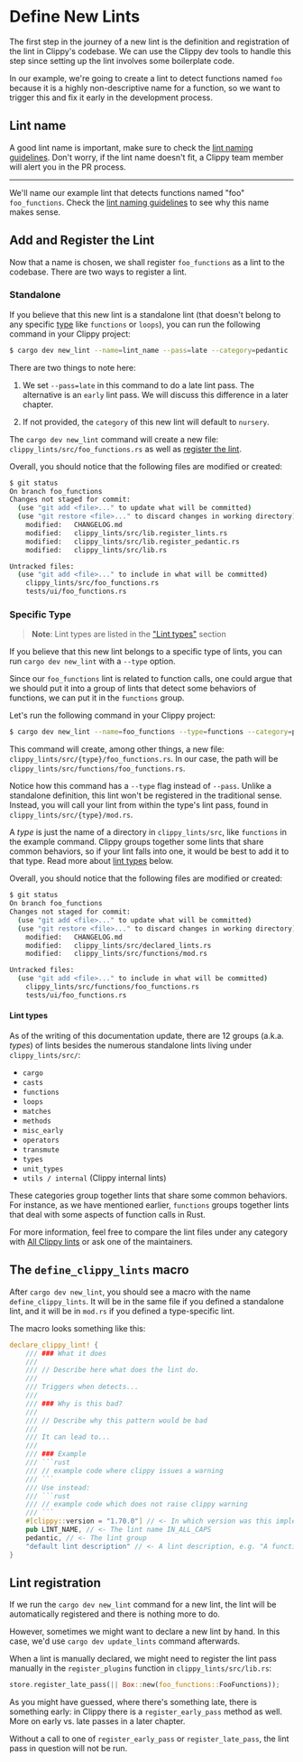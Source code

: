 # Define New Lints

The first step in the journey of a new lint is the definition
and registration of the lint in Clippy's codebase.
We can use the Clippy dev tools to handle this step since setting up the 
lint involves some boilerplate code.

In our example, we're going to create a lint to detect functions named `foo` because it is a highly non-descriptive
name for a function, so we want to trigger this and fix it early in the development process.

## Lint name

A good lint name is important, make sure to check the [lint naming guidelines][lint_naming]. Don't worry, if
the lint name doesn't fit, a Clippy team member will alert you in the PR process.

---

We'll name our example lint that detects functions named "foo" `foo_functions`. Check the
[lint naming guidelines][lint_naming] to see why this name makes sense.

## Add and Register the Lint

Now that a name is chosen, we shall register `foo_functions` as a lint to the codebase.
There are two ways to register a lint.

### Standalone

If you believe that this new lint is a standalone lint (that doesn't belong to any specific [type](#lint-types) like `functions` or `loops`), you can run the following
command in your Clippy project:

```sh
$ cargo dev new_lint --name=lint_name --pass=late --category=pedantic
```

There are two things to note here:

1. We set `--pass=late` in this command to do a late lint pass. The alternative
is an `early` lint pass. We will discuss this difference in a later chapter.
<!-- FIXME: Link that "later chapter" when lint_passes.md is merged -->
2. If not provided, the `category` of this new lint will default to `nursery`.

The `cargo dev new_lint` command will create a new file: `clippy_lints/src/foo_functions.rs`
as well as [register the lint](#lint-registration).

Overall, you should notice that the following files are modified or created:

```sh
$ git status
On branch foo_functions
Changes not staged for commit:
  (use "git add <file>..." to update what will be committed)
  (use "git restore <file>..." to discard changes in working directory)
	modified:   CHANGELOG.md
	modified:   clippy_lints/src/lib.register_lints.rs
	modified:   clippy_lints/src/lib.register_pedantic.rs
	modified:   clippy_lints/src/lib.rs

Untracked files:
  (use "git add <file>..." to include in what will be committed)
	clippy_lints/src/foo_functions.rs
	tests/ui/foo_functions.rs
```


### Specific Type

> **Note**: Lint types are listed in the ["Lint types"](#lint-types) section

If you believe that this new lint belongs to a specific type of lints,
you can run `cargo dev new_lint` with a `--type` option.

Since our `foo_functions` lint is related to function calls, one could
argue that we should put it into a group of lints that detect some behaviors
of functions, we can put it in the `functions` group.

Let's run the following command in your Clippy project:

```sh
$ cargo dev new_lint --name=foo_functions --type=functions --category=pedantic
```

This command will create, among other things, a new file:
`clippy_lints/src/{type}/foo_functions.rs`.
In our case, the path will be `clippy_lints/src/functions/foo_functions.rs`.

Notice how this command has a `--type` flag instead of `--pass`. Unlike a standalone
definition, this lint won't be registered in the traditional sense. Instead, you will
call your lint from within the type's lint pass, found in `clippy_lints/src/{type}/mod.rs`.

A _type_ is just the name of a directory in `clippy_lints/src`, like `functions` in
the example command. Clippy groups together some lints that share common behaviors,
so if your lint falls into one, it would be best to add it to that type.
Read more about [lint types](#lint-types) below.

Overall, you should notice that the following files are modified or created:

```sh
$ git status
On branch foo_functions
Changes not staged for commit:
  (use "git add <file>..." to update what will be committed)
  (use "git restore <file>..." to discard changes in working directory)
	modified:   CHANGELOG.md
	modified:   clippy_lints/src/declared_lints.rs
	modified:   clippy_lints/src/functions/mod.rs

Untracked files:
  (use "git add <file>..." to include in what will be committed)
	clippy_lints/src/functions/foo_functions.rs
	tests/ui/foo_functions.rs
```

#### Lint types

As of the writing of this documentation update, there are 12 groups (a.k.a. _types_)
of lints besides the numerous standalone lints living under `clippy_lints/src/`:

- `cargo`
- `casts`
- `functions`
- `loops`
- `matches`
- `methods`
- `misc_early`
- `operators`
- `transmute`
- `types`
- `unit_types`
- `utils / internal` (Clippy internal lints)

These categories group together lints that share some common behaviors.
For instance, as we have mentioned earlier, `functions` groups together lints
that deal with some aspects of function calls in Rust.

For more information, feel free to compare the lint files under any category
with [All Clippy lints][all_lints] or
ask one of the maintainers.

## The `define_clippy_lints` macro

After `cargo dev new_lint`, you should see a macro with the name `define_clippy_lints`. It will be in the same file if you defined a standalone lint, and it will be in `mod.rs` if you defined a type-specific lint.

The macro looks something like this:

```rust
declare_clippy_lint! {
	/// ### What it does
    ///
	/// // Describe here what does the lint do.
	/// 
	/// Triggers when detects...
	/// 
    /// ### Why is this bad?
	/// 
	/// // Describe why this pattern would be bad
	/// 
	/// It can lead to...
    ///
    /// ### Example
    /// ```rust
    /// // example code where clippy issues a warning
    /// ```
    /// Use instead:
    /// ```rust
    /// // example code which does not raise clippy warning
    /// ```
    #[clippy::version = "1.70.0"] // <- In which version was this implemented, keep it up to date!
    pub LINT_NAME, // <- The lint name IN_ALL_CAPS
    pedantic, // <- The lint group
    "default lint description" // <- A lint description, e.g. "A function has an unit return type."
}
```

## Lint registration

If we run the `cargo dev new_lint` command for a new lint,
the lint will be automatically registered and there is nothing more to do.

However, sometimes we might want to declare a new lint by hand.
In this case, we'd use `cargo dev update_lints` command afterwards.

When a lint is manually declared, we might need to register the lint pass
manually in the `register_plugins` function in `clippy_lints/src/lib.rs`:

```rust
store.register_late_pass(|| Box::new(foo_functions::FooFunctions));
```

As you might have guessed, where there's something late, there is something early:
in Clippy there is a `register_early_pass` method as well.
More on early vs. late passes in a later chapter.

Without a call to one of `register_early_pass` or `register_late_pass`,
the lint pass in question will not be run.


[all_lints]: https://rust-lang.github.io/rust-clippy/master/
[lint_naming]: https://rust-lang.github.io/rfcs/0344-conventions-galore.html#lints
[Zulip]: https://rust-lang.zulipchat.com/#narrow/stream/257328-clippy
